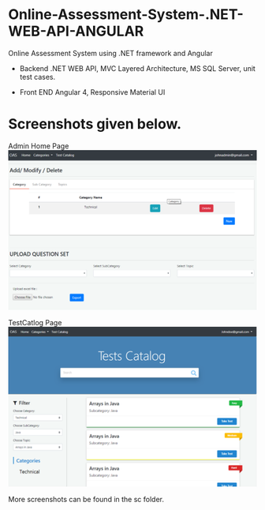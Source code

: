 # Online-Assessment-System-.NET-WEB-API-ANGULAR
Online Assessment System using .NET framework and Angular 

- Backend 
 .NET WEB API, MVC Layered Architecture, MS SQL Server, unit test cases. 

- Front END 
 Angular 4, Responsive Material UI 

# Screenshots given below. 

Admin Home Page
![](SC/Adminpage.png)


TestCatlog Page
![](SC/TestCatlog.png)

More screenshots can be found in the sc folder. 
